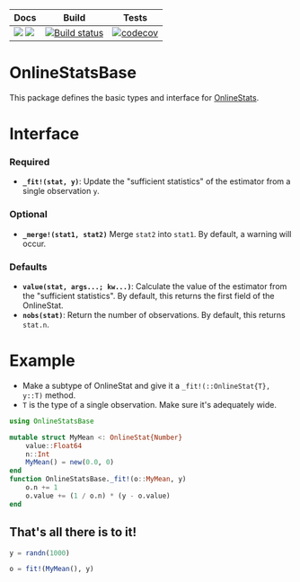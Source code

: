 
| Docs | Build | Tests |
|------|--------|-------|
| [![](https://img.shields.io/badge/docs-stable-blue.svg)](https://joshday.github.io/OnlineStats.jl/stable) [![](https://img.shields.io/badge/docs-latest-blue.svg)](https://joshday.github.io/OnlineStats.jl/latest)  | [![Build status](https://github.com/joshday/OnlineStatsBase.jl/workflows/CI/badge.svg)](https://github.com/joshday/OnlineStatsBase.jl/actions?query=workflow%3ACI+branch%3Amaster) | [![codecov](https://codecov.io/gh/joshday/OnlineStatsBase.jl/branch/master/graph/badge.svg)](https://codecov.io/gh/joshday/OnlineStatsBase.jl) |

# OnlineStatsBase

This package defines the basic types and interface for [OnlineStats](https://github.com/joshday/OnlineStats.jl).

# Interface

### Required
- **`_fit!(stat, y)`**: Update the "sufficient statistics" of the estimator from a single observation `y`.

### Optional
- **`_merge!(stat1, stat2)`** Merge `stat2` into `stat1`.  By default, a warning will occur.

### Defaults
- **`value(stat, args...; kw...)`**:  Calculate the value of the estimator from the "sufficient statistics".  By default, this returns the first field of the OnlineStat.
- **`nobs(stat)`**: Return the number of observations.  By default, this returns `stat.n`.



# Example

- Make a subtype of OnlineStat and give it a `_fit!(::OnlineStat{T}, y::T)` method.
- `T` is the type of a single observation.  Make sure it's adequately wide.

```julia
using OnlineStatsBase

mutable struct MyMean <: OnlineStat{Number}
    value::Float64
    n::Int
    MyMean() = new(0.0, 0)
end
function OnlineStatsBase._fit!(o::MyMean, y)
    o.n += 1
    o.value += (1 / o.n) * (y - o.value)
end
```

## That's all there is to it!

```julia
y = randn(1000)

o = fit!(MyMean(), y)
```
